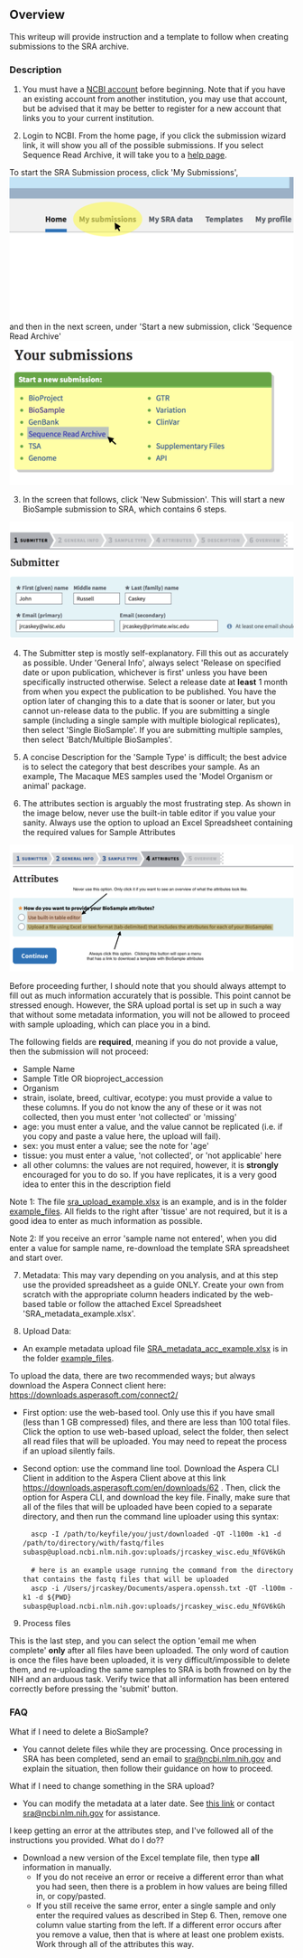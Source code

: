 ## Overview

This writeup will provide instruction and a template to follow when creating submissions to the SRA archive.


### Description

1) You must have a [NCBI account](https://www.ncbi.nlm.nih.gov/account/?back_url=https%3A%2F%2Fdataview.ncbi.nlm.nih.gov%2F) before beginning.  Note that if you have an existing account from another institution, you may use that account, but be advised that it may be better to register for a new account that links you to your current institution.

2) Login to NCBI.  From the home page, if you click the submission wizard link, it will show you all of the possible submissions.  If you select Sequence Read Archive, it will take you to a [help page](https://www.ncbi.nlm.nih.gov/sra/docs/submit/).

To start the SRA Submission process, click 'My Submissions',
![](https://github.com/disulfidebond/sra_toolkit_installAndExamples/blob/version1/images/sra_mainscreen_1.png)
and then in the next screen, under 'Start a new submission, click 'Sequence Read Archive'
![](https://github.com/disulfidebond/sra_toolkit_installAndExamples/blob/version1/images/sra_start_img.png)

3) In the screen that follows, click 'New Submission'.  This will start a new BioSample submission to SRA, which contains 6 steps.  

![](https://github.com/disulfidebond/sra_toolkit_installAndExamples/blob/version1/images/sra_steps.png)

4) The Submitter step is mostly self-explanatory.  Fill this out as accurately as possible.  Under 'General Info', always select 'Release on specified date or upon publication, whichever is first' unless you have been specifically instructed otherwise.  Select a release date at **least** 1 month from when you expect the publication to be published.  You have the option later of changing this to a date that is sooner or later, but you cannot un-release data to the public.  If you are submitting a single sample (including a single sample with multiple biological replicates), then select 'Single BioSample'.  If you are submitting multiple samples, then select 'Batch/Multiple BioSamples'.

5) A concise Description for the 'Sample Type' is difficult; the best advice is to select the category that best describes your sample.  As an example, The Macaque MES samples used the 'Model Organism or animal' package.

6) The attributes section is arguably the most frustrating step.  As shown in the image below, never use the built-in table editor if you value your sanity.  Always use the option to upload an Excel Spreadsheet containing the required values for Sample Attributes

![](https://github.com/disulfidebond/sra_toolkit_installAndExamples/blob/version1/images/sra_attributes.png)

Before proceeding further, I should note that you should always attempt to fill out as much information accurately that is possible. This point cannot be stressed enough.  However, the SRA upload portal is set up in such a way that without some metadata information, you will not be allowed to proceed with sample uploading, which can place you in a bind.

The following fields are **required**, meaning if you do not provide a value, then the submission will not proceed:

* Sample Name
* Sample Title OR bioproject_accession
* Organism
* strain, isolate, breed, cultivar, ecotype: you must provide a value to these columns.  If you do not know the any of these or it was not collected, then you must enter 'not collected' or 'missing'
* age: you must enter a value, and the value cannot be replicated (i.e. if you copy and paste a value here, the upload will fail).
* sex: you must enter a value; see the note for 'age'
* tissue: you must enter a value, 'not collected', or 'not applicable' here
* all other columns: the values are not required, however, it is **strongly** encouraged for you to do so.  If you have replicates, it is a very good idea to enter this in the description field

Note 1: The file [sra_upload_example.xlsx](https://github.com/disulfidebond/sra_toolkit_installAndExamples/blob/version1/example_files/sra_upload_example.xlsx) is an example, and is in the folder [example_files](https://github.com/disulfidebond/sra_toolkit_installAndExamples/blob/version1/example_files/).  All fields to the right after 'tissue' are not required, but it is a good idea to enter as much information as possible.

Note 2: If you receive an error 'sample name not entered', when you did enter a value for sample name, re-download the template SRA spreadsheet and start over.

7) Metadata:
This may vary depending on you analysis, and at this step use the provided spreadsheet as a guide ONLY. Create your own from scratch with the appropriate column headers indicated by the web-based table or follow the attached Excel Spreadsheet 'SRA_metadata_example.xlsx'.

8) Upload Data:

* An example metadata upload file [SRA_metadata_acc_example.xlsx](https://github.com/disulfidebond/sra_toolkit_installAndExamples/blob/version1/example_files/SRA_metadata_acc_example.xlsx) is in the folder [example_files](https://github.com/disulfidebond/sra_toolkit_installAndExamples/blob/version1/example_files/).

To upload the data, there are two recommended ways; but always download the Aspera Connect client here: https://downloads.asperasoft.com/connect2/

* First option: use the web-based tool.  Only use this if you have small (less than 1 GB compressed) files, and there are less than 100 total files.  Click the option to use web-based upload, select the folder, then select all read files that will be uploaded.  You may need to repeat the process if an upload silently fails.

* Second option: use the command line tool.  Download the Aspera CLI Client in addition to the Aspera Client above at this link https://downloads.asperasoft.com/en/downloads/62 . Then, click the option for Aspera CLI, and download the key file.  Finally, make sure that all of the files that will be uploaded have been copied to a separate directory, and then run the command line uploader using this syntax:

        ascp -I /path/to/keyfile/you/just/downloaded -QT -l100m -k1 -d /path/to/directory/with/fastq/files subasp@upload.ncbi.nlm.nih.gov:uploads/jrcaskey_wisc.edu_NfGV6kGh

        # here is an example usage running the command from the directory that contains the fastq files that will be uploaded
        ascp -i /Users/jrcaskey/Documents/aspera.openssh.txt -QT -l100m -k1 -d ${PWD} subasp@upload.ncbi.nlm.nih.gov:uploads/jrcaskey_wisc.edu_NfGV6kGh

9) Process files

This is the last step, and you can select the option 'email me when complete' **only** after all files have been uploaded.  The only word of caution is once the files have been uploaded, it is very difficult/impossible to delete them, and re-uploading the same samples to SRA is both frowned on by the NIH and an arduous task. Verify twice that all information has been entered correctly before pressing the 'submit' button.

### FAQ

What if I need to delete a BioSample?
* You cannot delete files while they are processing.  Once processing in SRA has been completed, send an email to sra@ncbi.nlm.nih.gov and explain the situation, then follow their guidance on how to proceed.

What if I need to change something in the SRA upload?
* You can modify the metadata at a later date.  See [this link](https://www.ncbi.nlm.nih.gov/sra/docs/submitupdate/) or contact sra@ncbi.nlm.nih.gov for assistance.

I keep getting an error at the attributes step, and I've followed all of the instructions you provided.  What do I do??
* Download a new version of the Excel template file, then type **all** information in manually.  
  * If you do not receive an error or receive a different error than what you had seen, then there is a problem in how values are being filled in, or copy/pasted.
  * If you still receive the same error, enter a single sample and only enter the required values as described in Step 6.  Then, remove one column value starting from the left.  If a different error occurs after you remove a value, then that is where at least one problem exists. Work through all of the attributes this way.
